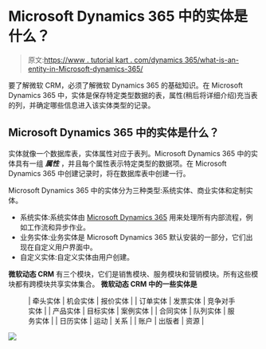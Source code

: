 # Microsoft Dynamics 365 中的实体是什么？

> 原文:[https://www . tutorial kart . com/dynamics 365/what-is-an-entity-in-Microsoft-dynamics-365/](https://www.tutorialkart.com/dynamics365/what-is-an-entity-in-microsoft-dynamics-365/)

要了解微软 CRM，必须了解微软 Dynamics 365 的基础知识。在 Microsoft Dynamics 365 中，实体是保存特定类型数据的表，属性(稍后将详细介绍)充当表的列，并确定哪些信息进入该实体类型的记录。

## Microsoft Dynamics 365 中的实体是什么？

实体就像一个数据库表，实体属性对应于表列。Microsoft Dynamics 365 中的实体具有一组 ***属性*** ，并且每个属性表示特定类型的数据项。在 Microsoft Dynamics 365 中创建记录时，将在数据库表中创建一行。

Microsoft Dynamics 365 中的实体分为三种类型:系统实体、商业实体和定制实体。

*   系统实体:系统实体由 [Microsoft Dynamics 365](https://www.tutorialkart.com/what-is-microsoft-dynamics-365/) 用来处理所有内部流程，例如工作流和异步作业。
*   业务实体:业务实体是 Microsoft Dynamics 365 默认安装的一部分，它们出现在自定义用户界面中。
*   自定义实体:自定义实体由用户创建。

**微软动态 CRM** 有三个模块，它们是销售模块、服务模块和营销模块。所有这些模块都有跨模块共享实体集合。 **微软动态 CRM 中的一些实体是**

<figure class="wp-block-table">

| 牵头实体 | 机会实体 | 报价实体 |
| 订单实体 | 发票实体 | 竞争对手实体 |
| 产品实体 | 目标实体 | 案例实体 |
| 合同实体 | 队列实体 | 服务实体 |
| 日历实体 | 运动 | 关系 |
| 账户 | 出版者 | 资源 |

</figure>

[![](../Images/925da31b32d6bc3827932f6c8afb11bb.png)](https://www.tutorialkart.com/)